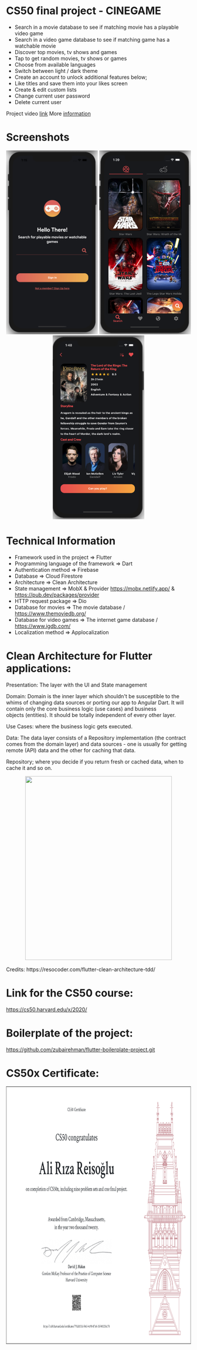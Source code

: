 
# CS50 final project - CINEGAME


* Search in a movie database to see if matching movie has a playable video game
* Search in a video game database to see if matching game has a watchable movie
* Discover top movies, tv shows and games
* Tap to get random movies, tv shows or games
* Choose from available languages
* Switch between light / dark theme
* Create an account to unlock additional features below;
* Like titles and save them into your likes screen
* Create & edit custom lists
* Change current user password
* Delete current user

Project video [link](https://youtu.be/5MsYlnNatGs)
More [information](https://codereis.com/project/cinegamely/) 

# Screenshots
  <p align="center">
<img src="https://github.com/husbycodereis/husbycodereis/blob/master/images/Cinegame-base.png" width="250" height="500">
  <img src="https://github.com/husbycodereis/husbycodereis/blob/master/images/Cinegame-search.png" width="250" height="500">
  <img src="https://github.com/husbycodereis/husbycodereis/blob/master/images/Cinegame-details.png" width="250" height="500">
</p>


# Technical Information


* Framework used in the project => Flutter
* Programming language of the framework => Dart
* Authentication method => Firebase
* Database => Cloud Firestore
* Architecture => Clean Architecture
* State management => MobX & Provider  https://mobx.netlify.app/ & https://pub.dev/packages/provider
* HTTP request package => Dio
* Database for movies => The movie database / https://www.themoviedb.org/
* Database for video games => The internet game database / https://www.igdb.com/
* Localization method => Applocalization

# Clean Architecture for Flutter applications:

Presentation: The layer with the UI and State management

Domain: Domain is the inner layer which shouldn't be susceptible to the whims of changing data sources or porting our app to Angular Dart. It will contain only the core business logic (use cases) and business objects (entities). It should be totally independent of every other layer.

Use Cases: where the business logic gets executed.

Data: The data layer consists of a Repository implementation (the contract comes from the domain layer) and data sources - one is usually for getting remote (API) data and the other for caching that data. 

Repository; where you decide if you return fresh or cached data, when to cache it and so on.


<p align="center">
<img src="https://github.com/husbycodereis/CineGame/blob/master/assets/images/clean_architecture.png" width="400" height="500">
</p>
Credits:  https://resocoder.com/flutter-clean-architecture-tdd/

# Link for the CS50 course:

https://cs50.harvard.edu/x/2020/

# Boilerplate of the project:

https://github.com/zubairehman/flutter-boilerplate-project.git

# CS50x Certificate:

<p align="center">
<img src="https://github.com/husbycodereis/CS50/blob/master/CS50x-Certificate.png" width="800" height="700">
</p>


